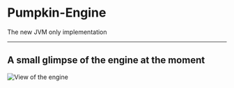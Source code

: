 # Pumpkin-Engine
The new JVM only implementation
***
## A small glimpse of the engine at the moment
![View of the engine][view]

[view]: https://media.discordapp.net/attachments/581185346465824770/781936000196149258/unknown.png?width=866&height=469
